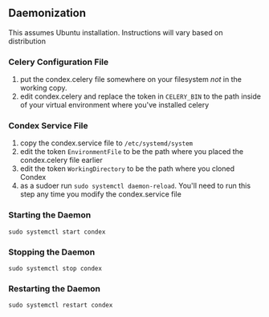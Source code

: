 ## Daemonization
This assumes Ubuntu installation. Instructions will vary based on distribution

### Celery Configuration File
1. put the condex.celery file somewhere on your filesystem *not* in the working copy.
2. edit condex.celery and replace the token in `CELERY_BIN` to the path inside of your virtual environment where you've installed celery

### Condex Service File
1. copy the condex.service file to `/etc/systemd/system`
2. edit the token `EnvironmentFile` to be the path where you placed the condex.celery file earlier
3. edit the token `WorkingDirectory` to be the path where you cloned Condex
4. as a sudoer run `sudo systemctl daemon-reload`. You'll need to run this step any time you modify the condex.service file

### Starting the Daemon
`sudo systemctl start condex`

### Stopping the Daemon
`sudo systemctl stop condex`

### Restarting the Daemon
`sudo systemctl restart condex`

